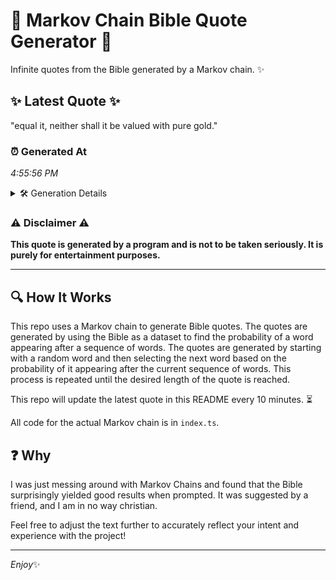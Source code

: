 # 📖 Markov Chain Bible Quote Generator 📖

Infinite quotes from the Bible generated by a Markov chain. ✨

## ✨ Latest Quote ✨
"equal it, neither shall it be valued with pure gold."

### ⏰ Generated At
*4:55:56 PM*

<details>
    <summary>🛠️ Generation Details</summary>
    <p>
        <strong>🌱 Seed:</strong> equal<br>
        <strong>🔄 Iterations:</strong> 9<br>
        <strong>📜 Context History:</strong><br>[ equal ]: it,<br>[ equal, it, ]: neither<br>[ equal, it,, neither ]: shall<br>[ equal, it,, neither, shall ]: it<br>[ equal, it,, neither, shall, it ]: be<br>[ equal, it,, neither, shall, it, be ]: valued<br>[ it,, neither, shall, it, be, valued ]: with<br>[ neither, shall, it, be, valued, with ]: pure<br>[ shall, it, be, valued, with, pure ]: gold.<br>
    </p>
</details>

### ⚠️ Disclaimer ⚠️
**This quote is generated by a program and is not to be taken seriously. It is purely for entertainment purposes.**

---

## 🔍 How It Works

This repo uses a Markov chain to generate Bible quotes. The quotes are generated by using the Bible as a dataset to find the probability of a word appearing after a sequence of words. The quotes are generated by starting with a random word and then selecting the next word based on the probability of it appearing after the current sequence of words. This process is repeated until the desired length of the quote is reached.

This repo will update the latest quote in this README every 10 minutes. ⏳

All code for the actual Markov chain is in `index.ts`.

## ❓ Why

I was just messing around with Markov Chains and found that the Bible surprisingly yielded good results when prompted. 
It was suggested by a friend, and I am in no way christian.

Feel free to adjust the text further to accurately reflect your intent and experience with the project!

---

*Enjoy*✨

